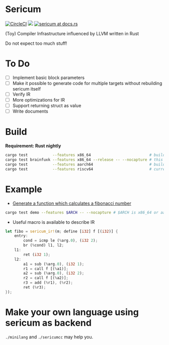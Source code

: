# Sericum

[![CircleCI](https://circleci.com/gh/maekawatoshiki/sericum.svg?style=shield)](https://circleci.com/gh/maekawatoshiki/sericum)
[![](http://img.shields.io/badge/license-MIT-blue.svg)](./LICENSE)
[![sericum at docs.rs](https://docs.rs/sericum/badge.svg)](https://docs.rs/sericum)

(Toy) Compiler Infrastructure influenced by LLVM written in Rust

Do not expect too much stuff!

# To Do

- [ ] Implement basic block parameters
- [ ] Make it possible to generate code for multiple targets without rebuilding sericum itself
- [ ] Verify IR
- [ ] More optimizations for IR
- [ ] Support returning struct as value
- [ ] Write documents

# Build

**Requirement: Rust nightly**

```sh
cargo test           --features x86_64                          # build for x86_64
cargo test brainfuxk --features x86_64 --release -- --nocapture # this is fun. just try it.
cargo test           --features aarch64                         # build for aarch64. a few features are implemented.
cargo test           --features riscv64                         # currently doesn't work. need help.
```

# Example

- [Generate a function which calculates a fibonacci number](./tests/demo.rs)

```sh
cargo test demo --features $ARCH -- --nocapture # $ARCH is x86_64 or aarch64
```

- Useful macro is available to describe IR

```rust
let fibo = sericum_ir!(m; define [i32] f [(i32)] {
    entry:
        cond = icmp le (%arg.0), (i32 2);
        br (%cond) l1, l2;
    l1:
        ret (i32 1);
    l2:
        a1 = sub (%arg.0), (i32 1);
        r1 = call f [(%a1)];
        a2 = sub (%arg.0), (i32 2);
        r2 = call f [(%a2)];
        r3 = add (%r1), (%r2);
        ret (%r3);
});
```

# Make your own language using sericum as backend

``./minilang`` and ``./sericumcc`` may help you.
